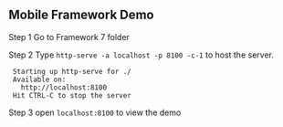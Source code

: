 ## Mobile Framework Demo

Step 1
 Go to Framework 7 folder

 Step 2
  Type `http-serve -a localhost -p 8100 -c-1` to host the server.
```
 Starting up http-serve for ./
 Available on:
   http://localhost:8100
 Hit CTRL-C to stop the server
```

Step 3
 open `localhost:8100` to view the demo
